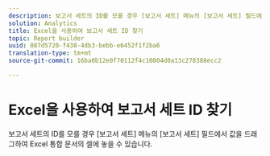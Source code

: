 ```yaml
---
description: 보고서 세트의 ID를 모를 경우 [보고서 세트] 메뉴의 [보고서 세트] 필드에서 값을 드래그하여 Excel 통합 문서의 셀에 놓을 수 있습니다.
solution: Analytics
title: Excel을 사용하여 보고서 세트 ID 찾기
topic: Report builder
uuid: 087d5720-f438-4db3-bebb-e6452f1f2ba6
translation-type: tm+mt
source-git-commit: 16ba0b12e0f70112f4c10804d0a13c278388ecc2

---
```



# Excel을 사용하여 보고서 세트 ID 찾기

보고서 세트의 ID를 모를 경우 [보고서 세트] 메뉴의 [보고서 세트] 필드에서 값을 드래그하여 Excel 통합 문서의 셀에 놓을 수 있습니다.

